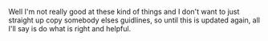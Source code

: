Well I'm not really good at these kind of things and I don't want to just straight up copy somebody elses guidlines,
so until this is updated again, all I'll say is do what is right and helpful.
